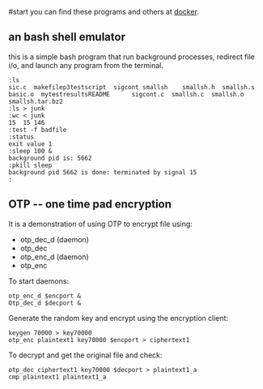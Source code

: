 [docker]:  http://52.36.73.75:9000/ "docker instance"
#start
you can find these programs and others at [docker].


## an bash shell emulator
this is a simple bash program that run background processes, redirect file i/o,
and launch any program from the terminal. 

```
:ls
sic.c  makefilep3testscript  sigcont smallsh    smallsh.h  smallsh.s
basic.o  mytestresultsREADME      sigcont.c  smallsh.c  smallsh.o
smallsh.tar.bz2
:ls > junk
:wc < junk
15  15 146
:test -f badfile
:status
exit value 1
:sleep 100 &
background pid is: 5662
:pkill sleep
background pid 5662 is done: terminated by signal 15
:

```

## OTP -- one time pad encryption
It is a demonstration of using OTP to encrypt file using:
* otp_dec_d (daemon)
* otp_dec 
* otp_enc_d (daemon)
* otp_enc

To start daemons:
```
otp_enc_d $encport &
Otp_dec_d $decport &
```

Generate the random key and encrypt using the encryption client:
```
keygen 70000 > key70000
otp_enc plaintext1 key70000 $encport > ciphertext1
```

To decrypt and get the original file and check:
```
otp_dec ciphertext1 key70000 $decport > plaintext1_a
cmp plaintext1 plaintext1_a
```


